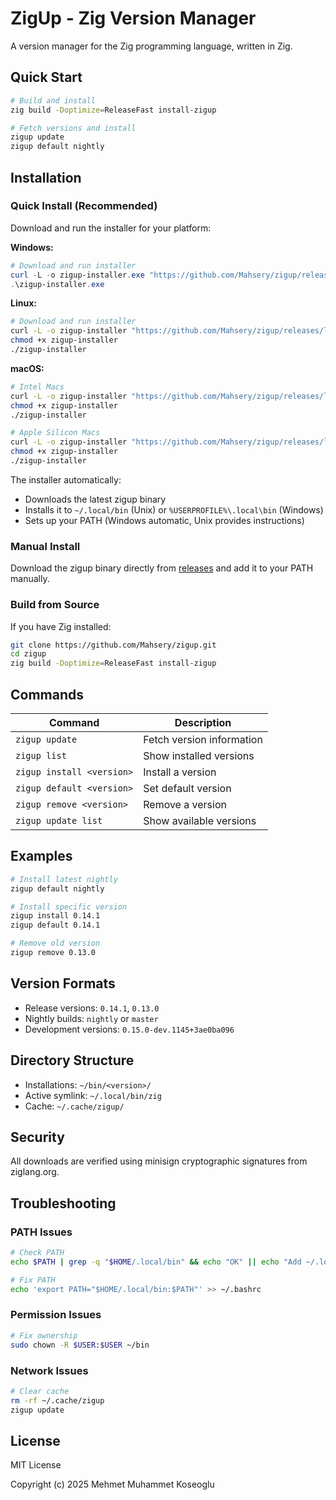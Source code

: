 # ZigUp - Zig Version Manager

A version manager for the Zig programming language, written in Zig.

## Quick Start

```bash
# Build and install
zig build -Doptimize=ReleaseFast install-zigup

# Fetch versions and install
zigup update
zigup default nightly
```

## Installation

### Quick Install (Recommended)

Download and run the installer for your platform:

**Windows:**
```powershell
# Download and run installer
curl -L -o zigup-installer.exe "https://github.com/Mahsery/zigup/releases/latest/download/zigup-installer.exe"
.\zigup-installer.exe
```

**Linux:**
```bash
# Download and run installer
curl -L -o zigup-installer "https://github.com/Mahsery/zigup/releases/latest/download/zigup-installer-linux"
chmod +x zigup-installer
./zigup-installer
```

**macOS:**
```bash
# Intel Macs
curl -L -o zigup-installer "https://github.com/Mahsery/zigup/releases/latest/download/zigup-installer-macos"
chmod +x zigup-installer
./zigup-installer

# Apple Silicon Macs
curl -L -o zigup-installer "https://github.com/Mahsery/zigup/releases/latest/download/zigup-installer-macos-arm64"
chmod +x zigup-installer
./zigup-installer
```

The installer automatically:
- Downloads the latest zigup binary
- Installs it to `~/.local/bin` (Unix) or `%USERPROFILE%\.local\bin` (Windows)
- Sets up your PATH (Windows automatic, Unix provides instructions)

### Manual Install

Download the zigup binary directly from [releases](https://github.com/Mahsery/zigup/releases/latest) and add it to your PATH manually.

### Build from Source

If you have Zig installed:
```bash
git clone https://github.com/Mahsery/zigup.git
cd zigup
zig build -Doptimize=ReleaseFast install-zigup
```

## Commands

| Command | Description |
|---------|-------------|
| `zigup update` | Fetch version information |
| `zigup list` | Show installed versions |
| `zigup install <version>` | Install a version |
| `zigup default <version>` | Set default version |
| `zigup remove <version>` | Remove a version |
| `zigup update list` | Show available versions |

## Examples

```bash
# Install latest nightly
zigup default nightly

# Install specific version
zigup install 0.14.1
zigup default 0.14.1

# Remove old version
zigup remove 0.13.0
```

## Version Formats

- Release versions: `0.14.1`, `0.13.0`
- Nightly builds: `nightly` or `master`
- Development versions: `0.15.0-dev.1145+3ae0ba096`

## Directory Structure

- Installations: `~/bin/<version>/`
- Active symlink: `~/.local/bin/zig`
- Cache: `~/.cache/zigup/`

## Security

All downloads are verified using minisign cryptographic signatures from ziglang.org.

## Troubleshooting

### PATH Issues
```bash
# Check PATH
echo $PATH | grep -q "$HOME/.local/bin" && echo "OK" || echo "Add ~/.local/bin to PATH"

# Fix PATH
echo 'export PATH="$HOME/.local/bin:$PATH"' >> ~/.bashrc
```

### Permission Issues
```bash
# Fix ownership
sudo chown -R $USER:$USER ~/bin
```

### Network Issues
```bash
# Clear cache
rm -rf ~/.cache/zigup
zigup update
```

## License

MIT License

Copyright (c) 2025 Mehmet Muhammet Koseoglu
